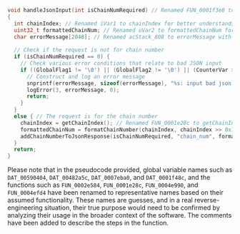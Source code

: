 ```c
void handleJsonInput(int isChainNumRequired) // Renamed FUN_0001f3e8 to handleJsonInput for better understanding
{
  int chainIndex; // Renamed iVar1 to chainIndex for better understanding
  uint32_t formattedChainNum; // Renamed uVar2 to formattedChainNum for readability and type correctness
  char errorMessage[2048]; // Renamed acStack_808 to errorMessage with a size that matches its usage
  
  // Check if the request is not for chain number
  if (isChainNumRequired == 0) {
    // Check various error conditions that relate to bad JSON input
    if ((GlobalFlag1 != '\0') || (GlobalFlag2 != '\0') || (CounterVar > 2)) {
      // Construct and log an error message
      snprintf(errorMessage, sizeof(errorMessage), "%s: input bad json param\n", GlobalErrorString);
      logError(3, errorMessage, 0);
      return;
    }
  }
  else { // The request is for the chain number
    chainIndex = getChainIndex(); // Renamed FUN_0001e28c to getChainIndex
    formattedChainNum = formatChainNumber(chainIndex, chainIndex >> 0x1f); // Renamed FUN_0004e990 to formatChainNumber
    addChainNumberToJsonResponse(isChainNumRequired, "chain_num", formattedChainNum); // Renamed FUN_0004efd4 to addChainNumberToJsonResponse
  }
  return;
}
```

Please note that in the pseudocode provided, global variable names such as `DAT_00590404`, `DAT_00482a5c`, `DAT_0007eba0`, and `DAT_0001f48c`, and the functions such as `FUN_0002e584`, `FUN_0001e28c`, `FUN_0004e990`, and `FUN_0004efd4` have been renamed to representative names based on their assumed functionality. These names are guesses, and in a real reverse-engineering situation, their true purpose would need to be confirmed by analyzing their usage in the broader context of the software. The comments have been added to describe the steps in the function.